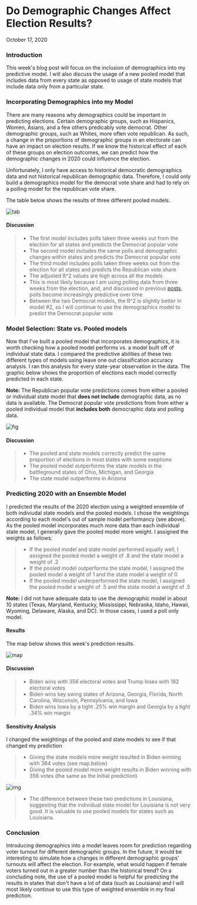 # Do Demographic Changes Affect Election Results?

October 17, 2020

### Introduction

This week's blog post will focus on the inclusion of demographics into my predictive model. I will also discuss the usage of a new pooled 
model that includes data from every state as opposed to usage of state models that include data only from a particular state. 

### Incorporating Demographics into my Model

There are many reasons why demographics could be important in predicting elections. Certain demographic groups, such as Hispanics, Women, Asians,
and a few others predicably vote democrat. Other demographic groups, such as Whites, more often vote republican. As such, a change in the proportions 
of demographic groups in an electorate can have an impact on election results. If we know the historical effect of each of these groups on election
outcomes, we can predict how the demographic changes in 2020 could influence the election. 

Unfortunately, I only have access to historical democratic demographics data and not historical republican demographic data. Therefore, I could
only build a demographics model for the democrat vote share and had to rely on a polling model for the republican vote share. 

The table below shows the results of three different pooled models. 

![tab](Gov1347-master/figures/star_test.png)

#### Discussion

> - The first model includes polls taken three weeks out from the election for all states and predicts the Democrat popular vote
> - The second model includes the same polls and demographic changes within states and predicts the Democrat popular vote
> - The third model includes polls taken three weeks out from the election for all states and predicts the Republican vote share
> - The adjusted R^2 values are high across all the models
> - This is most likely because I am using polling data from three weeks from the election, and, and discussed in previous [posts](polls.md), polls become increasingly predictive over time
> - Between the two Democrat models, the R^2 is slightly better in model #2, so I will continue to use the demographics model to predict the Democrat popular vote

### Model Selection: State vs. Pooled models 

Now that I've built a pooled model that incorporates demographics, it is worth checking how a pooled model performs vs. a model built off of individual state data. I compared the predictive abilities of these two different types of models using leave one out classification accuracy analysis. I ran this analysis for every state-year observation in the data. The graphic below shows the proportion of elections each model correctly predicted in each state. 

**Note:** The Republican popular vote predictions comes from either a pooled or individual state model that **does not include** demographic data, as no data is available. The Democrat popular vote predictions from from either a pooled individual model that **includes both** democraphic data and polling data. 

![fig](Gov1347-master/figures/demog_mods_classifications.png)

#### Discussion

> - The pooled and state models correctly predict the same proportion of elections in most states with some exeptions
> - The pooled model outperforms the state models in the battleground states of Ohio, Michigan, and Georgia 
> - The state model outperforms in Arizona

### Predicting 2020 with an Ensemble Model
I predicted the results of the 2020 election using a weighted ensemble of both indiviudal state models and the pooled models. 
I chose the weightings according to each model's out of sample model performancy (see above). As the pooled model incorporates
much more data than each individual state model, I generally gave the pooled model more weight. I assigned the weights as follows:
 > - If the pooled model and state model performed equally well, I assigned the pooled model a weight of .8 and the state model a weight of .2
 > - If the pooled model outperforms the state model, I assigned the pooled model a weight of 1 and the state model a weight of 0
 > - If the pooled model underperformed the state model, I assigned the pooled model a weight of .5 and the state model a weight of .5
 
 **Note:** I did not have adequate data to use the demographic model in about 10 states (Texas, Maryland, Kentucky, Mississippi, Nebraska, Idaho, Hawaii, Wyoming, Delaware, Alaska, and DC). In those cases, I used a poll only model. 
 #### Results
 
 The map below shows this week's prediction results. 
 
 ![map](Gov1347-master/figures/demog_pred_map.png)
 
 #### Discussion
  > - Biden wins with 356 electoral votes and Trump loses with 182 electoral votes
  > - Biden wins key swing states of Arizona, Georgia, Florida, North Carolina, Wisconsin,
  Pennsylvania, and Iowa
  > - Biden wins Iowa by a tight .25% win margin and Georgia by a tight .34% win margin
  
 #### Sensitivity Analysis
I changed the weightings of the pooled and state models to see if that changed my prediction
  > - Giving the state models more weight resulted in Biden winning with 364 votes (see map below)
  > - Giving the pooled model more weight results in Biden winning with 356 votes (the same as the initial prediction)
  
 ![img](Gov1347-master/figures/sensitivity_analysis_demog.png)
 
 > - The difference between these two predictions in Louisiana, suggesting that the individual state model for Louisiana is not very good. It is valuable to use pooled models for states such as Louisiana. 
 
 ### Conclusion
 
Introducing demographics into a model leaves room for prediction regarding voter turnout for different demographic groups. In the future, it would be interesting to simulate how a changes in different demographic groups' turnouts will affect the election. For example, what would happen if female voters turned out in a greater number than the historical trend? 
On a concluding note, the use of a pooled model is helpful for predicting the results in states that don't have a lot of data (such as Louisiana) and I will most likely continue to use this type of weighted ensemble in my final prediction. 
